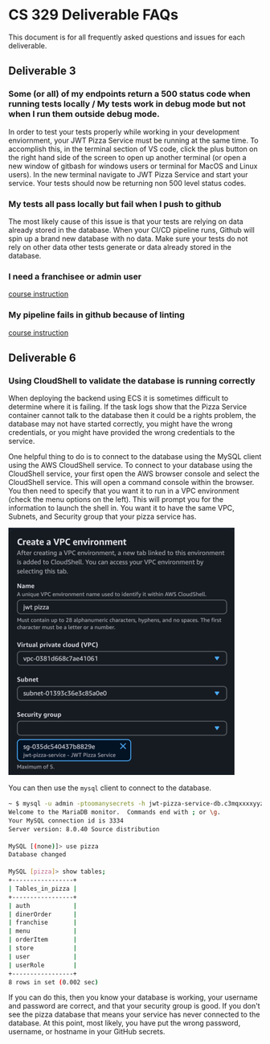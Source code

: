 # CS 329 Deliverable FAQs

This document is for all frequently asked questions and issues for each deliverable.

## Deliverable 3

### Some (or all) of my endpoints return a 500 status code when running tests locally / My tests work in debug mode but not when I run them outside debug mode.

In order to test your tests properly while working in your development enviornment, your JWT Pizza Service must be running at the same time. To accomplish this, in the terminal section of VS code, click the plus button on the right hand side of the screen to open up another terminal (or open a new window of gitbash for windows users or terminal for MacOS and Linux users). In the new terminal navigate to JWT Pizza Service and start your service. Your tests should now be returning non 500 level status codes.

### My tests all pass locally but fail when I push to github

The most likely cause of this issue is that your tests are relying on data already stored in the database. When your CI/CD pipeline runs, Github will spin up a brand new database with no data. Make sure your tests do not rely on other data other tests generate or data already stored in the database.

### I need a franchisee or admin user
[course instruction](https://github.com/devops329/devops/blob/main/instruction/unitTestingJwtPizzaService/unitTestingJwtPizzaService.md#creating-an-admin-user)

### My pipeline fails in github because of linting
[course instruction](https://github.com/devops329/devops/blob/main/instruction/unitTestingJwtPizzaService/unitTestingJwtPizzaService.md#linting)

## Deliverable 6

### Using CloudShell to validate the database is running correctly

When deploying the backend using ECS it is sometimes difficult to determine where it is failing. If the task logs show that the Pizza Service container cannot talk to the database then it could be a rights problem, the database may not have started correctly, you might have the wrong credentials, or you might have provided the wrong credentials to the service.

One helpful thing to do is to connect to the database using the MySQL client using the AWS CloudShell service. To connect to your database using the CloudShell service, your first open the AWS browser console and select the CloudShell service. This will open a command console within the browser. You then need to specify that you want it to run in a VPC environment (check the menu options on the left). This will prompt you for the information to launch the shell in. You want it to have the same VPC, Subnets, and Security group that your pizza service has.

![CloudShell VPC environment](cloudShellVpcEnv.png)

You can then use the `mysql` client to connect to the database.

```sh
~ $ mysql -u admin -ptoomanysecrets -h jwt-pizza-service-db.c3mqxxxxyyz.us-east-1.rds.amazonaws.com
Welcome to the MariaDB monitor.  Commands end with ; or \g.
Your MySQL connection id is 3334
Server version: 8.0.40 Source distribution

MySQL [(none)]> use pizza
Database changed

MySQL [pizza]> show tables;
+-----------------+
| Tables_in_pizza |
+-----------------+
| auth            |
| dinerOrder      |
| franchise       |
| menu            |
| orderItem       |
| store           |
| user            |
| userRole        |
+-----------------+
8 rows in set (0.002 sec)
```

If you can do this, then you know your database is working, your username and password are correct, and that your security group is good. If you don't see the pizza database that means your service has never connected to the database. At this point, most likely, you have put the wrong password, username, or hostname in your GitHub secrets.
